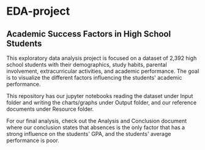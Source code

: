 # EDA-project
## Academic Success Factors in High School Students
This exploratory data analysis project is focused on a dataset of 2,392 high school students with their demographics, study habits, parental involvement, extracurricular activities, and academic performance. The goal is to visualize the different factors influencing the students' academic performance.

This repository has our jupyter notebooks reading the dataset under Input folder and writing the charts/graphs under Output folder, and our reference documents under Resource folder.

For our final analysis, check out the Analysis and Conclusion document where our conclusion states that absences is the only factor that has a strong influence on the students' GPA, and the students' average performance is poor.
